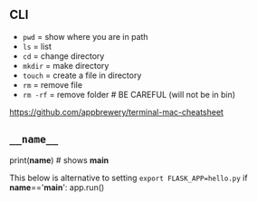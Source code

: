 ## CLI

- `pwd` = show where you are in path
- `ls` = list
- `cd` = change directory
- `mkdir` = make directory
- `touch` = create a file in directory
- `rm` = remove file
- `rm -rf` = remove folder # BE CAREFUL (will not be in bin)

https://github.com/appbrewery/terminal-mac-cheatsheet

## `__name__`
print(__name__) # shows __main__

This below is alternative to setting `export FLASK_APP=hello.py`
if __name__=='__main__':
    app.run()